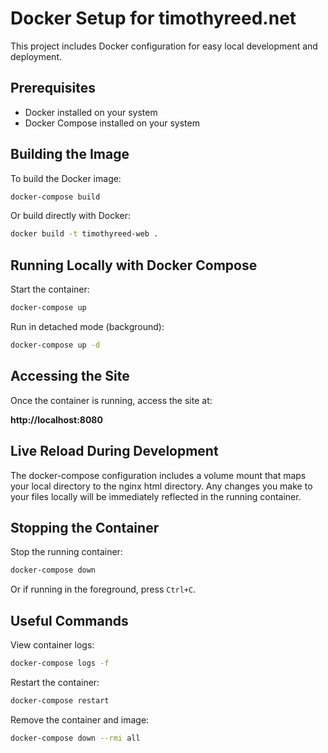 # Docker Setup for timothyreed.net

This project includes Docker configuration for easy local development and deployment.

## Prerequisites

- Docker installed on your system
- Docker Compose installed on your system

## Building the Image

To build the Docker image:

```bash
docker-compose build
```

Or build directly with Docker:

```bash
docker build -t timothyreed-web .
```

## Running Locally with Docker Compose

Start the container:

```bash
docker-compose up
```

Run in detached mode (background):

```bash
docker-compose up -d
```

## Accessing the Site

Once the container is running, access the site at:

**http://localhost:8080**

## Live Reload During Development

The docker-compose configuration includes a volume mount that maps your local directory to the nginx html directory. Any changes you make to your files locally will be immediately reflected in the running container.

## Stopping the Container

Stop the running container:

```bash
docker-compose down
```

Or if running in the foreground, press `Ctrl+C`.

## Useful Commands

View container logs:
```bash
docker-compose logs -f
```

Restart the container:
```bash
docker-compose restart
```

Remove the container and image:
```bash
docker-compose down --rmi all
```
